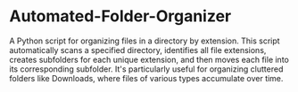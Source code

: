 # Automated-Folder-Organizer
A Python script for organizing files in a directory by extension. This script automatically scans a specified directory, identifies all file extensions, creates subfolders for each unique extension, and then moves each file into its corresponding subfolder. It's particularly useful for organizing cluttered folders like Downloads, where files of various types accumulate over time.
